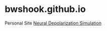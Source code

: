 # bwshook.github.io
Personal Site
[Neural Depolarization Simulation](https://bwshook.github.io/projects/depolarization.html)